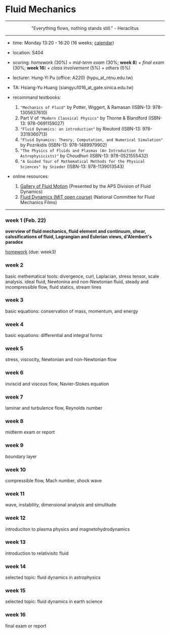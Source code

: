 # Fluid Mechanics
---
 <p align="center"> "Everything flows, nothing stands still."         - Heraclitus  </p>

---
- time: Monday 13:20 - 16:20 (16 weeks; [calendar](/lecture/GR_pdf/2020calendar.pdf))

- location: S404 

- scoring: *homework* (30%) + *mid-term exam* (30%; **week 8**) + *final exam* (30%; **week 16**) + *class involvement* (5%) + *others* (5%)

- lecturer: Hung-Yi Pu (office: A220)
(hypu_at_ntnu.edu.tw)

- TA: Hsiang-Yu Huang
(siangyu1016_at_gate.sinica.edu.tw)



- recommand textbooks: 
  1. `"Mechanics of Fluid"` by Potter, Wiggert, & Ramasan (ISBN-13: 978-1305637610)
  2. Part V of `"Modern Classical Physics"` by Thorne & Blandford (ISBN-13: 978-0691159027)
  3. `"Fluid Dynamics: an introduction"` by Rieutord (ISBN-13: 978-3319360713)
  4. `"Fluid Dynamics: Theory, Computation, and Numerical Simulation"` by Pozrikidis (ISBN-13: 978-1489979902) 
  5. `"The Physics of Fluids and Plasmas (An Introduction for Astrophysicists)"` by Choudhuri (ISBN-13: 978-0521555432)
  6. `"A Guided Tour of Mathematical Methods for the Physical Sciences" by Snieder` (ISBN-13: 978-1139013543)



- online resources:
  1. [Gallery of Fluid Motion](https://gfm.aps.org/meetings?) (Presented by the APS Division of Fluid Dynamics)
  2. [Fluid Dynamics (MIT open course)](http://web.mit.edu/hml/ncfmf.html#preface) (National Committee for Fluid Mechanics Films)


---
### week 1 (Feb. 22)
**overview of fluid mechanics, fluid element and continuum, shear, calssifications of fluid, Lagrangian and Eulerian views, d'Alembert's paradox**

[homework](/lecture/FD_pdf/hw_week1.pdf) (due: week3)

### week 2
basic methematical tools: divergence, curl, Laplacian, stress tensor, scale analysis. ideal fluid, Newtonina and non-Newtonian fluid, steady and incompressible flow, fluid statics, stream lines

### week 3 
basic equations: conservation of mass, momentum, and energy

### week 4 
basic equations:  differential and integral forms

### week 5  
stress, viscocity, Newtonian and non-Newtonian flow

### week 6    
inviscid and viscous flow, Navier-Stokes equation

### week 7   
laminar and turbulence flow, Reynolds number

### week 8 
midterm exam or report

### week 9 
boundary layer

### week 10
compressible flow, Mach number, shock wave

### week 11
wave, instability, dimensional analysis and simulitude

### week 12
introduciton to plasma physics and magnetohydrodynamics

### week 13
introduction to relativisitc fluid

### week 14
selected topic: fluid dynamics in astrophysics

### week 15
selected topic: fluid dynamics in earth science

### week 16
final exam or report
